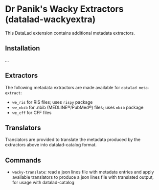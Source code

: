 # Dr Panik's Wacky Extractors (datalad-wackyextra)

This DataLad extension contains additional metadata extractors.

## Installation
...

## Extractors
The following metadata extractors are made available for `datalad meta-extract`:
- `we_ris` for RIS files; uses `rispy` package
- `we_nbib` for .nbib (MEDLINE®/PubMed®) files; uses `nbib` package
- `we_cff` for CFF files

## Translators
Translators are provided to translate the metadata produced by the extractors above into datalad-catalog format.

## Commands
- `wacky-translate`: read a json lines file with metadata entries and apply available translators to produce
  a json lines file with translated output, for usage with datalad-catalog
